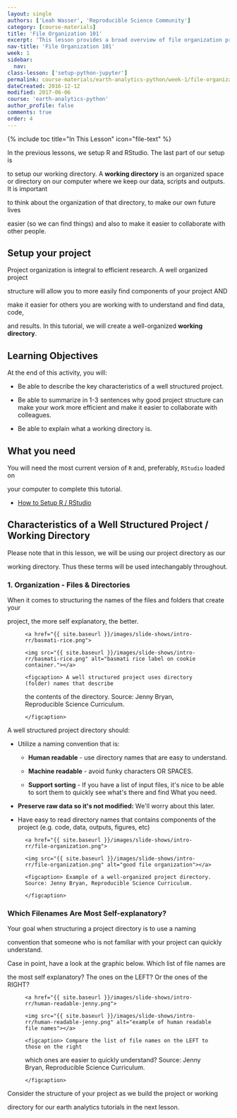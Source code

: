 ```yaml
---
layout: single
authors: ['Leah Wasser', 'Reproducible Science Community']
category: [course-materials]
title: 'File Organization 101'
excerpt: 'This lesson provides a broad overview of file organization principles.'
nav-title: 'File Organization 101'
week: 1
sidebar:
  nav:
class-lesson: ['setup-python-jupyter']
permalink: course-materials/earth-analytics-python/week-1/file-organization-101/
dateCreated: 2016-12-12
modified: 2017-06-06
course: 'earth-analytics-python'
author_profile: false
comments: true
order: 4
---
```




{% include toc title="In This Lesson" icon="file-text" %}



In the previous lessons, we setup R and RStudio. The last part of our setup is

to setup our working directory. A **working directory** is an organized space or directory on our computer where we keep our data, scripts and outputs. It is important

to think about the organization of that directory, to make our own future lives

easier (so we can find things) and also to make it easier to collaborate with other people.



## Setup your project



Project organization is integral to efficient research. A well organized project

structure will allow you to more easily find components of your project AND

make it easier for others you are working with to understand and find data, code,

and results. In this tutorial, we will create a well-organized **working directory**.





<div class='notice--success' markdown="1">



## <i class="fa fa-graduation-cap" aria-hidden="true"></i> Learning Objectives

At the end of this activity, you will:



* Be able to describe the key characteristics of a well structured project.

* Be able to summarize in 1-3 sentences why good project structure can make your work more efficient and make it easier to collaborate with colleagues.

* Be able to explain what a working directory is.





## <i class="fa fa-check-square-o fa-2" aria-hidden="true"></i> What you need



You will need the most current version of `R` and, preferably, `RStudio` loaded on

your computer to complete this tutorial.



* [How to Setup R / RStudio](/course-materials/earth-analytics/week-1/setup-r-rstudio/)



</div>



## Characteristics of a Well Structured Project / Working Directory



Please note that in this lesson, we will be using our project directory as our

working directory. Thus these terms will be used intechangably throughout.



### 1. Organization - Files & Directories



When it comes to structuring the names of the files and folders that create your

project, the more self explanatory, the better.



<figure class="half">

	<a href="{{ site.baseurl }}/images/slide-shows/intro-rr/basmati-rice.png">

	<img src="{{ site.baseurl }}/images/slide-shows/intro-rr/basmati-rice.png" alt="basmati rice label on cookie container."></a>

	<figcaption> A well structured project uses directory (folder) names that describe

  the contents of the directory. Source: Jenny Bryan, Reproducible Science Curriculum.

	</figcaption>

</figure>





A well structured project directory should:



* Utilize a naming convention that is:

   * **Human readable** - use directory names that are easy to understand.

   * **Machine readable** - avoid funky characters OR SPACES.

   * **Support sorting**  - If you have a list of input files, it's nice to be able to sort them to quickly see what's there and find What you need.

* **Preserve raw data so it's not modified:** We'll worry about this later.

* Have easy to read directory names that contains components of the project (e.g. code, data, outputs, figures, etc)



<figure>

	<a href="{{ site.baseurl }}/images/slide-shows/intro-rr/file-organization.png">

	<img src="{{ site.baseurl }}/images/slide-shows/intro-rr/file-organization.png" alt="good file organization"></a>

	<figcaption> Example of a well-organized project directory. Source: Jenny Bryan, Reproducible Science Curriculum.

	</figcaption>

</figure>



### Which Filenames Are Most Self-explanatory?



Your goal when structuring a project directory is to use a naming

convention that someone who is not familiar with your project can quickly understand.

Case in point, have a look at the graphic below. Which list of file names are

the most self explanatory? The ones on the LEFT? Or the ones of the RIGHT?



<figure>

	<a href="{{ site.baseurl }}/images/slide-shows/intro-rr/human-readable-jenny.png">

	<img src="{{ site.baseurl }}/images/slide-shows/intro-rr/human-readable-jenny.png" alt="example of human readable file names"></a>

	<figcaption> Compare the list of file names on the LEFT to those on the right

  which ones are easier to quickly understand? Source: Jenny Bryan, Reproducible Science Curriculum.

	</figcaption>

</figure>



Consider the structure of your project as we build the project or working

directory for our earth analytics tutorials in the next lesson.

